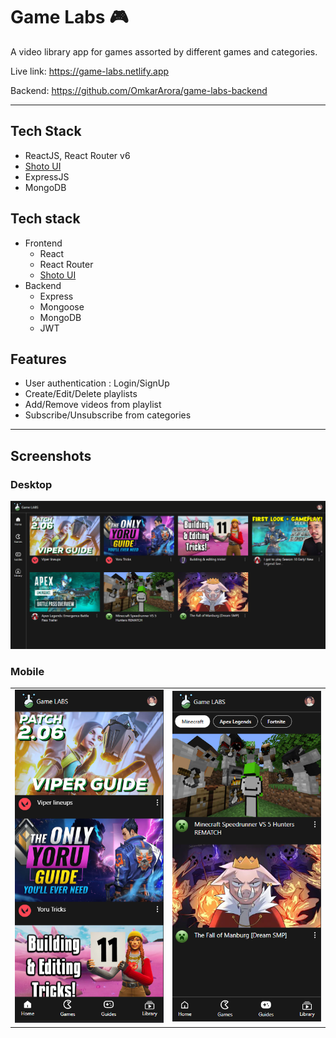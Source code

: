 # Game Labs 🎮

A video library app for games assorted by different games and categories.

Live link: https://game-labs.netlify.app

Backend: https://github.com/OmkarArora/game-labs-backend

---

## Tech Stack

- ReactJS, React Router v6
- [Shoto UI](https://shotoui.netlify.app)
- ExpressJS
- MongoDB

## Tech stack

- Frontend
  - React
  - React Router
  - [Shoto UI](https://shotoui.netlify.app)
- Backend
  - Express
  - Mongoose
  - MongoDB
  - JWT

## Features

- User authentication : Login/SignUp
- Create/Edit/Delete playlists
- Add/Remove videos from playlist
- Subscribe/Unsubscribe from categories

---

## Screenshots

### Desktop

![Desktop](public/screenshots/gl-home1.png)

### Mobile

<table align="center">
  <tr>
    <td><img src="public/screenshots/gl-home2.png"></td>
    <td><img src="public/screenshots/gl-cat1.png"></td>
  </tr>
 </table>
